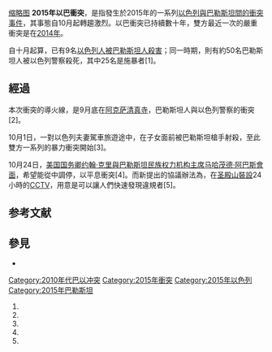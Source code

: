 [缩略图](https://zh.wikipedia.org/wiki/File:Near_Beit_El_-_north_of_Ramallah_10.10.2015_3.jpg "fig:缩略图")
**2015年以巴衝突**，是指發生於2015年的一系列[以色列與](../Page/以色列.md "wikilink")[巴勒斯坦間的衝突事件](https://zh.wikipedia.org/wiki/巴勒斯坦 "wikilink")，其事態自10月起轉趨激烈。以巴衝突已持續數十年，雙方最近一次的嚴重衝突是在[2014年](../Page/2014年以巴冲突.md "wikilink")。

自十月起算，已有9名[以色列人被](../Page/以色列人.md "wikilink")[巴勒斯坦人殺害](../Page/巴勒斯坦人.md "wikilink")；同一時期，則有約50名巴勒斯坦人被以色列警察殺死，其中25名是施暴者\[1\]。

## 經過

本次衝突的導火線，是9月底在[阿克萨清真寺](../Page/阿克萨清真寺.md "wikilink")，巴勒斯坦人與以色列警察的衝突\[2\]。

10月1日，一對以色列夫妻駕車旅遊途中，在子女面前被巴勒斯坦槍手射殺，至此雙方一系列的暴力衝突開始\[3\]。

10月24日，[美国国务卿](../Page/美国国务卿.md "wikilink")[约翰·克里與](../Page/约翰·克里.md "wikilink")[巴勒斯坦民族权力机构主席](../Page/巴勒斯坦民族权力机构.md "wikilink")[马哈茂德·阿巴斯會面](../Page/马哈茂德·阿巴斯.md "wikilink")，希望能從中調停，以平息衝突\[4\]。而新提出的協議辦法為，在[圣殿山裝設](../Page/圣殿山.md "wikilink")24小時的[CCTV](../Page/閉路電視.md "wikilink")，用意是可以讓人們快速發現違規者\[5\]。

## 参考文献

## 參見

  -
[Category:2010年代巴以冲突](https://zh.wikipedia.org/wiki/Category:2010年代巴以冲突 "wikilink")
[Category:2015年衝突](https://zh.wikipedia.org/wiki/Category:2015年衝突 "wikilink")
[Category:2015年以色列](https://zh.wikipedia.org/wiki/Category:2015年以色列 "wikilink")
[Category:2015年巴勒斯坦](https://zh.wikipedia.org/wiki/Category:2015年巴勒斯坦 "wikilink")

1.
2.

3.

4.

5.